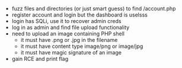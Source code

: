 - fuzz files and directories (or just smart guess) to find /account.php
- register account and login but the dashboard is uselsss
- login has SQLi, use it to recover admin creds
- log in as admin and find file upload functionality
- need to upload an image containing PHP shell
    - it must have .png or .jpg in the filename
    - it must have content type image/png or image/jpg
    - it must have magic signature of an image
- gain RCE and print flag
